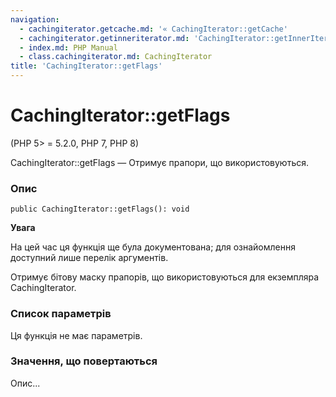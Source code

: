 ```yaml
---
navigation:
  - cachingiterator.getcache.md: '« CachingIterator::getCache'
  - cachingiterator.getinneriterator.md: 'CachingIterator::getInnerIterator »'
  - index.md: PHP Manual
  - class.cachingiterator.md: CachingIterator
title: 'CachingIterator::getFlags'
---
```

# CachingIterator::getFlags

(PHP 5> = 5.2.0, PHP 7, PHP 8)

CachingIterator::getFlags — Отримує прапори, що використовуються.

### Опис

```methodsynopsis
public CachingIterator::getFlags(): void
```

**Увага**

На цей час ця функція ще була документована; для ознайомлення доступний лише перелік аргументів.

Отримує бітову маску прапорів, що використовуються для екземпляра CachingIterator.

### Список параметрів

Ця функція не має параметрів.

### Значення, що повертаються

Опис...

